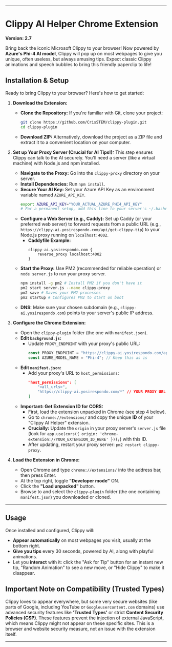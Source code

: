 
---

# Clippy AI Helper Chrome Extension

**Version: 2.7**

Bring back the iconic Microsoft Clippy to your browser! Now powered by **Azure's Phi-4 AI model**, Clippy will pop up on most webpages to give you unique, often useless, but always amusing tips. Expect classic Clippy animations and speech bubbles to bring this friendly paperclip to life!

## Installation & Setup

Ready to bring Clippy to your browser? Here's how to get started:

1.  **Download the Extension:**
    * **Clone the Repository:** If you're familiar with Git, clone your project:
        ```bash
        git clone https://github.com/CrisSTEM/clippy-plugin.git
        cd clippy-plugin
        ```
    * **Download ZIP:** Alternatively, download the project as a ZIP file and extract it to a convenient location on your computer.

2.  **Set up Your Proxy Server (Crucial for AI Tips!):**
    This step ensures Clippy can talk to the AI securely. You'll need a server (like a virtual machine) with Node.js and npm installed.

    * **Navigate to the Proxy:** Go into the `clippy-proxy` directory on your server.
    * **Install Dependencies:** Run `npm install`.
    * **Secure Your AI Key:** Set your Azure API Key as an environment variable named `AZURE_API_KEY`.
        ```bash
        export AZURE_API_KEY="YOUR_ACTUAL_AZURE_PHI4_API_KEY"
        # For a permanent setup, add this line to your server's ~/.bashrc or ~/.profile file.
        ```
    * **Configure a Web Server (e.g., Caddy):** Set up Caddy (or your preferred web server) to forward requests from a public URL (e.g., `https://clippy-ai.yosirespondo.com/api/get-clippy-tip`) to your Node.js proxy running on `localhost:4002`.
        * **Caddyfile Example:**
            ```caddy
            clippy-ai.yosirespondo.com {
                reverse_proxy localhost:4002
            }
            ```
    * **Start the Proxy:** Use PM2 (recommended for reliable operation) or `node server.js` to run your proxy server.
        ```bash
        npm install -g pm2 # Install PM2 if you don't have it
        pm2 start server.js --name clippy-proxy
        pm2 save # Saves your PM2 processes
        pm2 startup # Configures PM2 to start on boot
        ```
    * **DNS:** Make sure your chosen subdomain (e.g., `clippy-ai.yosirespondo.com`) points to your server's public IP address.

3.  **Configure the Chrome Extension:**

    * Open the `clippy-plugin` folder (the one with `manifest.json`).
    * **Edit `background.js`:**
        * Update `PROXY_ENDPOINT` with your proxy's public URL:
            ```javascript
            const PROXY_ENDPOINT = "https://clippy-ai.yosirespondo.com/api/get-clippy-tip"; // YOUR PROXY URL HERE
            const AZURE_MODEL_NAME = "Phi-4"; // Keep this as is
            ```
    * **Edit `manifest.json`:**
        * Add your proxy's URL to `host_permissions`:
            ```json
            "host_permissions": [
                "<all_urls>",
                "https://clippy-ai.yosirespondo.com/*" // YOUR PROXY URL HERE
            ]
            ```
    * **Important: Get Extension ID for CORS:**
        * First, load the extension unpacked in Chrome (see step 4 below).
        * Go to `chrome://extensions/` and copy the unique **ID** of your "Clippy AI Helper" extension.
        * **Crucially:** Update the `origin` in your proxy server's `server.js` file (look for `app.use(cors({ origin: 'chrome-extension://YOUR_EXTENSION_ID_HERE' }));`) with this ID.
        * After updating, restart your proxy server: `pm2 restart clippy-proxy`.

4.  **Load the Extension in Chrome:**

    * Open Chrome and type `chrome://extensions/` into the address bar, then press Enter.
    * At the top right, toggle **"Developer mode"** ON.
    * Click the **"Load unpacked"** button.
    * Browse to and select the `clippy-plugin` folder (the one containing `manifest.json`) you downloaded or cloned.

---

## Usage

Once installed and configured, Clippy will:

* **Appear automatically** on most webpages you visit, usually at the bottom right.
* **Give you tips** every 30 seconds, powered by AI, along with playful animations.
* Let you **interact** with it: click the "Ask for Tip" button for an instant new tip, "Random Animation" to see a new move, or "Hide Clippy" to make it disappear.

## Important Note on Compatibility (Trusted Types)

Clippy loves to appear everywhere, but some very secure websites (like parts of Google, including YouTube or `Googleusercontent.com` domains) use advanced security features like **'Trusted Types'** or strict **Content Security Policies (CSP)**. These features prevent the injection of external JavaScript, which means Clippy might not appear on these specific sites. This is a browser and website security measure, not an issue with the extension itself.

---